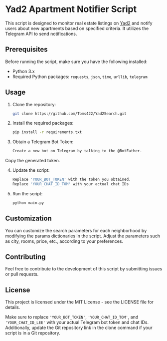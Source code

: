 # Yad2 Apartment Notifier Script

This script is designed to monitor real estate listings on [Yad2](https://www.yad2.co.il/) and notify users about new apartments based on specified criteria. It utilizes the Telegram API to send notifications.

## Prerequisites

Before running the script, make sure you have the following installed:

- Python 3.x
- Required Python packages: `requests`, `json`, `time`, `urllib`, `telegram`

## Usage

1. Clone the repository:
   
   ```bash
   git clone https://github.com/Toms422/Yad2Search.git

2. Install the required packages:
   
   ```bash
   pip install -r requirements.txt
   
3. Obtain a Telegram Bot Token:
   ```bash
   Create a new bot on Telegram by talking to the @BotFather.

  Copy the generated token.

4. Update the script:
    ```bash  
   Replace 'YOUR_BOT_TOKEN' with the token you obtained.
   Replace 'YOUR_CHAT_ID_TOM' with your actual chat IDs

5. Run the script:
    ```bash
   python main.py


## Customization
You can customize the search parameters for each neighborhood by modifying the params dictionaries in the script. Adjust the parameters such as city, rooms, price, etc., according to your preferences.

## Contributing
Feel free to contribute to the development of this script by submitting issues or pull requests.

## License
This project is licensed under the MIT License - see the LICENSE file for details.


Make sure to replace `'YOUR_BOT_TOKEN'`, `'YOUR_CHAT_ID_TOM'`, and `'YOUR_CHAT_ID_LEE'` with your actual Telegram bot token and chat IDs. Additionally, update the Git repository link in the clone command if your script is in a Git repository.


